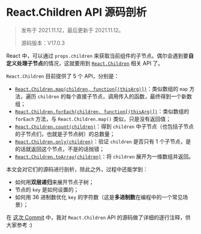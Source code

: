 # React.Children API 源码剖析

> 发布于 2021.11.12，最后更新于 2021.11.12。
>
> 源码版本：V17.0.3

React 中，可以通过 `props.children` 来获取当前组件的子节点。偶尔会遇到要**自定义处理子节点**的情况，这就要用到 [`React.Children`](https://reactjs.org/docs/react-api.html#reactchildren) 相关 API 了。

`React.Children` 目前提供了 5 个 API，分别是：

* [`React.Children.map(children, function[(thisArg)])`](https://reactjs.org/docs/react-api.html#reactchildrenmap)：类似数组的 `map` 方法，遍历 `children` 的每个直接子节点，调用传入的函数，最终得到一个新数组；
* [`React.Children.forEach(children, function[(thisArg)])`](https://reactjs.org/docs/react-api.html#reactchildrenforeach)：类似数组的 `forEach` 方法，与 `React.Children.map()` 类似，只是没有返回值；
* [`React.Children.count(children)`](https://reactjs.org/docs/react-api.html#reactchildrencount)：得到 `children` 中子节点（也包括子节点的子节点们，也就是子节点树）的总数量；
* [`React.Children.only(children)`](https://reactjs.org/docs/react-api.html#reactchildrenonly)：验证 `children` 是否只有 1 个子节点，是的话就返回这个节点，不是的话抛错；
* [`React.Children.toArray(children)`](https://reactjs.org/docs/react-api.html#reactchildrentoarray)：将 `children` 展开为一维数组并返回。

本文会对它们的源码进行剖析，除此之外，过程中还能学到：

* 如何用**双层递归**来展开节点子树；
* 节点的 `key` 是如何设置的；
* 如何用 36 进制数优化 `key` 的字符数（这是**多进制数**在编程中的一个常见场景）；

在 [这次 Commit]() 中，我对 `React.Children` API 的源码做了详细的逐行注释，供大家参考 :)
